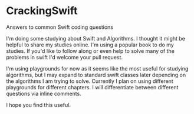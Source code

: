 # CrackingSwift
Answers to common Swift coding questions

I'm doing some studying about Swift and Algorithms. I thought it might be helpful to share my studies online. I'm using a popular book to do my studies. If you'd like to follow along or even help to solve many of the problems in swift I'd welcome your pull request.

I'm using playgrounds for now as it seems like the most useful for studying algorithms, but I may expand to standard swift classes later depending on the algorithms I am trying to solve. Currently I plan on using different playgrounds for different chapters. I will differentiate between different questions via inline comments.

I hope you find this useful.
